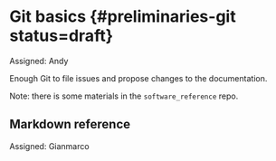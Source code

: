 # Git basics {#preliminaries-git status=draft}

Assigned:  Andy

Enough Git to file issues and propose changes to the documentation.

 
Note: there is some  materials in the `software_reference` repo.


## Markdown reference

Assigned: Gianmarco
